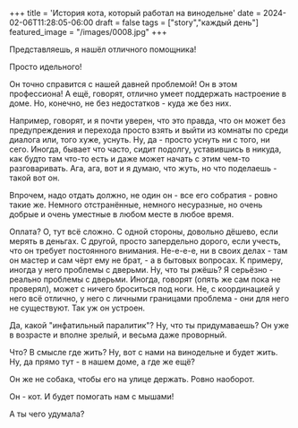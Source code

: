 +++
title = 'История кота, который работал на винодельне'
date = 2024-02-06T11:28:05-06:00
draft = false
tags = ["story","каждый день"]
featured_image = "/images/0008.jpg"
+++

Представляешь, я нашёл отличного помощника!

Просто идельного!

Он точно справится с нашей давней проблемой! Он в этом профессиона! А ещё, говорят, отлично умеет поддержать настроение в доме. Но, конечно, не без недостатков - куда же без них.

Например, говорят, и я почти уверен, что это правда, что он может без предупреждения и перехода просто взять и выйти из комнаты по среди диалога или, того хуже, уснуть. Ну, да - просто уснуть ни с того, ни сего.  Иногда, бывает что часто, сидит подолгу, уставившись в никуда, как будто там что-то есть и даже может начать с этим чем-то разговаривать. Ага, ага,  вот и я думаю, что жуть, но что поделаешь - такой вот он.

Впрочем, надо отдать должно, не один он - все его собратия - ровно такие же. Немного отстранённые, немного несуразные, но очень добрые и очень уместные в любом месте в любое время.

Оплата? О, тут всё сложно. С одной стороны, довольно дёшево, если мерять в деньгах. С другой, просто запердельно дорого, если учесть, что он требует постоянного внимания. Не-е-е-е, ни в своих делах - там он мастер и сам чёрт ему не брат, - а в бытовых вопросах. К примеру, иногда у него проблемы с дверьми. Ну, что ты ржёшь? Я серьёзно - реально проблемы с дверьми. Иногда, говорят (опять же сам пока не проверял), может с ничего броситься под ноги. Не, с координацией у него всё отлично, у него с личными границами проблема - они для него не существуют. Так уж он устроен.

Да, какой "инфатильный паралитик"? Ну, что ты придумаваешь? Он уже в возрасте и вполне зрелый, и весьма даже проворный.

Что? В смысле где жить? Ну, вот с нами на винодельне и будет жить. Ну, да прямо тут - в нашем доме, а где же ещё?

Он же не собака, чтобы его на улице держать. Ровно наоборот.

Он - кот. И будет помогать нам с мышами!

А ты чего удумала?
